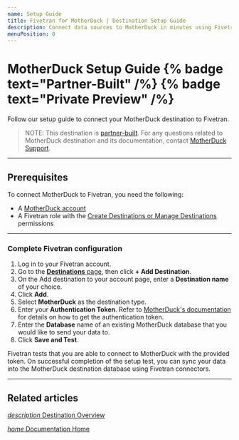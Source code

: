 ```yaml
---
name: Setup Guide
title: Fivetran for MotherDuck | Destination Setup Guide
description: Connect data sources to MotherDuck in minutes using Fivetran. Explore documentation and start syncing your applications, databases, events, files, and more.
menuPosition: 0
---
```



# MotherDuck Setup Guide {% badge text="Partner-Built" /%} {% badge text="Private Preview" /%}

Follow our setup guide to connect your MotherDuck destination to Fivetran.

> NOTE: This destination is [partner-built](/docs/partner-built-program). For any questions related to MotherDuck destination and its documentation, contact [MotherDuck Support](mailto:support@motherduck.com).

-------

## Prerequisites

To connect MotherDuck to Fivetran, you need the following:

- A [MotherDuck account](https://motherduck.com/docs/getting-started/)
- A Fivetran role with the [Create Destinations or Manage Destinations](/docs/using-fivetran/fivetran-dashboard/account-management/role-based-access-control#destinationpermissions) permissions

-------

### <span class="step-item"> Complete Fivetran configuration </span>

1. Log in to your Fivetran account.
2. Go to the [**Destinations** page](https://fivetran.com/dashboard/destinations), then click **+ Add Destination**.
3. On the Add destination to your account page, enter a **Destination name** of your choice.
4. Click **Add**.
5. Select **MotherDuck** as the destination type.
6. Enter your **Authentication Token**.  Refer to [MotherDuck's documentation](https://motherduck.com/docs/authenticating-to-motherduck#fetching-the-service-token) for details on how to get the authentication token.
7. Enter the **Database** name of an existing MotherDuck database that you would like to send your data to.
8. Click **Save and Test**.

Fivetran tests that you are able to connect to MotherDuck with the provided token.
On successful completion of the setup test, you can sync your data into the MotherDuck destination database using Fivetran connectors.

-------

## Related articles

[<i aria-hidden="true" class="material-icons">description</i> Destination Overview](/docs/destinations/motherduck)

<b> </b>

[<i aria-hidden="true" class="material-icons">home</i> Documentation Home](/docs/getting-started)
